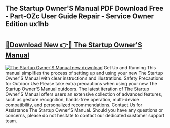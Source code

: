 ## The Startup Owner'S Manual PDF Download Free - Part-OZc User Guide Repair - Service Owner Edition ux1hb

# <h2><a href="http://cf11175.oget.top/?id=The+Startup+Owner%27S+Manual">🔗Download New 👉🔴 The Startup Owner'S Manual</a></h2>

[![The Startup Owner'S Manual new download](https://i.imgur.com/5g1atiW.png)](http://cf11175.oget.top/?id=The+Startup+Owner%27S+Manual)
Get Up and Running This manual simplifies the process of setting up and using your new The Startup Owner'S Manual with clear instructions and illustrations. Safety Precautions for Outdoor Use Please take extra precautions when using your new The Startup Owner'S Manual outdoors. The latest iteration of The Startup Owner'S Manual offers users an extensive collection of advanced features, such as gesture recognition, hands-free operation, multi-device compatibility, and personalized recommendations. Contact Us for Assistance The Startup Owner'S Manual. Should you have any questions or concerns, please do not hesitate to contact our dedicated customer support team.
